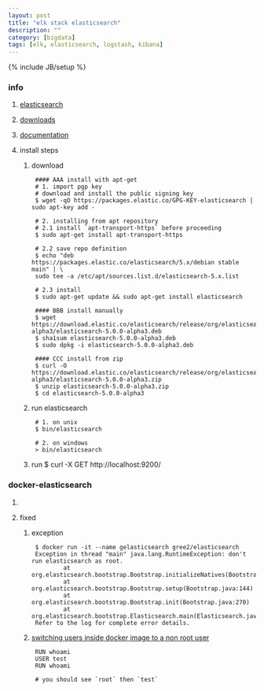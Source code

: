 ```yaml
---
layout: post
title: "elk stack elasticsearch"
description: ""
category: [bigdata]
tags: [elk, elasticsearch, logstash, kibana]
---
```

{% include JB/setup %}


### info

1. [elasticsearch](https://www.elastic.co/products/elasticsearch)

1. [downloads](https://www.elastic.co/downloads/elasticsearch)

1. [documentation](https://www.elastic.co/guide/index.html)

1. install steps

    1. download

            #### AAA install with apt-get
            # 1. import pgp key
            # download and install the public signing key
            $ wget -qO https://packages.elastic.co/GPG-KEY-elasticsearch | sudo apt-key add -

            # 2. installing from apt repository
            # 2.1 install `apt-transport-https` before proceeding
            $ sudo apt-get install apt-transport-https

            # 2.2 save repo definition
            $ echo "deb https://packages.elastic.co/elasticsearch/5.x/debian stable main" | \
            sudo tee -a /etc/apt/sources.list.d/elasticsearch-5.x.list

            # 2.3 install
            $ sudo apt-get update && sudo apt-get install elasticsearch

            #### BBB install manually
            $ wget https://download.elastic.co/elasticsearch/release/org/elasticsearch/distribution/deb/elasticsearch/5.0.0-alpha3/elasticsearch-5.0.0-alpha3.deb
            $ sha1sum elasticsearch-5.0.0-alpha3.deb 
            $ sudo dpkg -i elasticsearch-5.0.0-alpha3.deb

            #### CCC install from zip
            $ curl -O https://download.elastic.co/elasticsearch/release/org/elasticsearch/distribution/zip/elasticsearch/5.0.0-alpha3/elasticsearch-5.0.0-alpha3.zip
            $ unzip elasticsearch-5.0.0-alpha3.zip
            $ cd elasticsearch-5.0.0-alpha3

    1. run elasticsearch

            # 1. on unix
            $ bin/elasticsearch

            # 2. on windows
            > bin/elasticsearch

    1. run
            $ curl -X GET http://localhost:9200/

### docker-elasticsearch

1. 

1. fixed

    1. exception

            $ docker run -it --name gelasticsearch gree2/elasticsearch
            Exception in thread "main" java.lang.RuntimeException: don't run elasticsearch as root.
                    at org.elasticsearch.bootstrap.Bootstrap.initializeNatives(Bootstrap.java:93)
                    at org.elasticsearch.bootstrap.Bootstrap.setup(Bootstrap.java:144)
                    at org.elasticsearch.bootstrap.Bootstrap.init(Bootstrap.java:270)
                    at org.elasticsearch.bootstrap.Elasticsearch.main(Elasticsearch.java:35)
            Refer to the log for complete error details.

    1. [switching users inside docker image to a non root user](http://stackoverflow.com/questions/24549746/switching-users-inside-docker-image-to-a-non-root-user)

            RUN whoami
            USER test
            RUN whoami

            # you should see `root` then `test`
